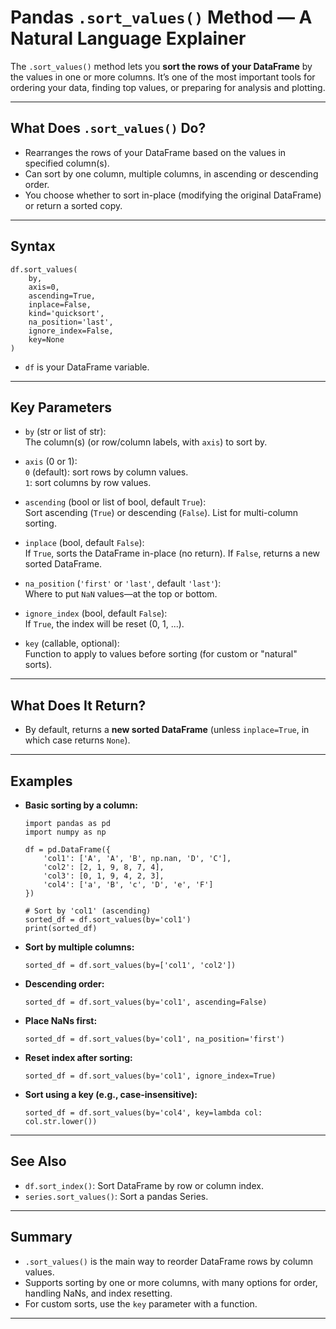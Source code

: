 # Pandas `.sort_values()` Method — A Natural Language Explainer

The `.sort_values()` method lets you **sort the rows of your DataFrame** by the values in one or more columns. It’s one of the most important tools for ordering your data, finding top values, or preparing for analysis and plotting.

---

## What Does `.sort_values()` Do?

- Rearranges the rows of your DataFrame based on the values in specified column(s).
- Can sort by one column, multiple columns, in ascending or descending order.
- You choose whether to sort in-place (modifying the original DataFrame) or return a sorted copy.

---

## Syntax

    df.sort_values(
        by,
        axis=0,
        ascending=True,
        inplace=False,
        kind='quicksort',
        na_position='last',
        ignore_index=False,
        key=None
    )

- `df` is your DataFrame variable.

---

## Key Parameters

- `by` (str or list of str):  
  The column(s) (or row/column labels, with `axis`) to sort by.

- `axis` (0 or 1):  
  `0` (default): sort rows by column values.  
  `1`: sort columns by row values.

- `ascending` (bool or list of bool, default `True`):  
  Sort ascending (`True`) or descending (`False`). List for multi-column sorting.

- `inplace` (bool, default `False`):  
  If `True`, sorts the DataFrame in-place (no return). If `False`, returns a new sorted DataFrame.

- `na_position` (`'first'` or `'last'`, default `'last'`):  
  Where to put `NaN` values—at the top or bottom.

- `ignore_index` (bool, default `False`):  
  If `True`, the index will be reset (0, 1, ...).

- `key` (callable, optional):  
  Function to apply to values before sorting (for custom or "natural" sorts).

---

## What Does It Return?

- By default, returns a **new sorted DataFrame** (unless `inplace=True`, in which case returns `None`).

---

## Examples

- **Basic sorting by a column:**
      
      import pandas as pd
      import numpy as np

      df = pd.DataFrame({
          'col1': ['A', 'A', 'B', np.nan, 'D', 'C'],
          'col2': [2, 1, 9, 8, 7, 4],
          'col3': [0, 1, 9, 4, 2, 3],
          'col4': ['a', 'B', 'c', 'D', 'e', 'F']
      })

      # Sort by 'col1' (ascending)
      sorted_df = df.sort_values(by='col1')
      print(sorted_df)

- **Sort by multiple columns:**
      
      sorted_df = df.sort_values(by=['col1', 'col2'])

- **Descending order:**
      
      sorted_df = df.sort_values(by='col1', ascending=False)

- **Place NaNs first:**
      
      sorted_df = df.sort_values(by='col1', na_position='first')

- **Reset index after sorting:**
      
      sorted_df = df.sort_values(by='col1', ignore_index=True)

- **Sort using a key (e.g., case-insensitive):**
      
      sorted_df = df.sort_values(by='col4', key=lambda col: col.str.lower())

---

## See Also

- `df.sort_index()`: Sort DataFrame by row or column index.
- `series.sort_values()`: Sort a pandas Series.

---

## Summary

- `.sort_values()` is the main way to reorder DataFrame rows by column values.
- Supports sorting by one or more columns, with many options for order, handling NaNs, and index resetting.
- For custom sorts, use the `key` parameter with a function.

---
